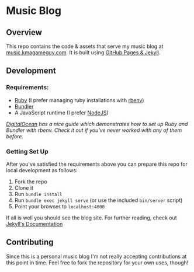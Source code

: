 # Music Blog

## Overview
This repo contains the code & assets that serve my music blog at [music.kmagameguy.com][music].  It is built using [GitHub Pages & Jekyll][gh-pages].

## Development
### Requirements:
- [Ruby][ruby] (I prefer managing ruby installations with [rbenv][rbenv])
- [Bundler][bundler]
- A JavaScript runtime (I prefer [NodeJS][nodejs])

*[DigitalOcean][digitalocean] has a nice guide which demonstrates how to set up Ruby and Bundler with rbenv.  Check it out if you've never worked with any of them before.*

### Getting Set Up
After you've satisfied the requirements above you can prepare this repo for local development as follows:
1. Fork the repo
1. Clone it
1. Run `bundle install`
1. Run `bundle exec jekyll serve`  (or use the included `bin/server` script)
1. Point your browser to `localhost:4000`

If all is well you should see the blog site.  For further reading, check out [Jekyll's Documentation][jekyll-docs]

## Contributing
Since this is a personal music blog I'm not really accepting contributions at this point in time.  Feel free to fork the repository for your own uses, though!


[music]:https://music.kmagameguy.com
[gh-pages]:https://docs.github.com/en/pages/setting-up-a-github-pages-site-with-jekyll/about-github-pages-and-jekyll
[ruby]:https://www.ruby-lang.org/en/
[rbenv]:https://github.com/rbenv/rbenv
[bundler]:https://bundler.io/
[nodejs]:https://nodejs.org/en/
[digitalocean]:https://www.digitalocean.com/community/tutorials/how-to-install-ruby-on-rails-with-rbenv-on-ubuntu-20-04
[jekyll-docs]:https://jekyllrb.com/docs/posts/
